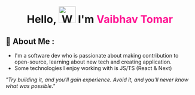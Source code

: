 <h1 align="center"> Hello, <img src="https://raw.githubusercontent.com/nixin72/nixin72/master/wave.gif" 
         alt="Waving hand animated gif"
         height="45"
         width="45" /> I'm <span style="color:deeppink">Vaibhav Tomar</span></h1>


## 💫 About Me :
- I'm a software dev who is passionate about making contribution to open-source, learning about new tech and creating application.
- Some technologies I enjoy working with is JS/TS (React & Next)



*"Try building it, and you'll gain experience. Avoid it, and you'll never know what was possible."*
